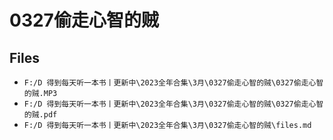 # 0327偷走心智的贼

## Files

- `F:/D 得到每天听一本书丨更新中\2023全年合集\3月\0327偷走心智的贼\0327偷走心智的贼.MP3`
- `F:/D 得到每天听一本书丨更新中\2023全年合集\3月\0327偷走心智的贼\0327偷走心智的贼.pdf`
- `F:/D 得到每天听一本书丨更新中\2023全年合集\3月\0327偷走心智的贼\files.md`
